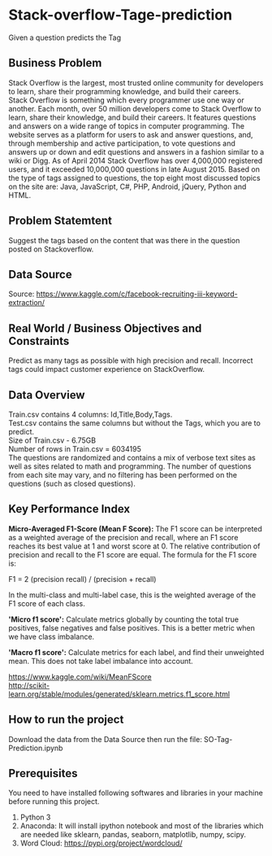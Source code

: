 # Stack-overflow-Tage-prediction
Given a question predicts the Tag 


## Business Problem
Stack Overflow is the largest, most trusted online community for developers to learn, share their programming knowledge, and build their careers.<br>
Stack Overflow is something which every programmer use one way or another. Each month, over 50 million developers come to Stack Overflow to learn, share their knowledge, and build their careers. It features questions and answers on a wide range of topics in computer programming. The website serves as a platform for users to ask and answer questions, and, through membership and active participation, to vote questions and answers up or down and edit questions and answers in a fashion similar to a wiki or Digg. As of April 2014 Stack Overflow has over 4,000,000 registered users, and it exceeded 10,000,000 questions in late August 2015. Based on the type of tags assigned to questions, the top eight most discussed topics on the site are: Java, JavaScript, C#, PHP, Android, jQuery, Python and HTML.

## Problem Statemtent
Suggest the tags based on the content that was there in the question posted on Stackoverflow.

## Data Source
Source: https://www.kaggle.com/c/facebook-recruiting-iii-keyword-extraction/

## Real World / Business Objectives and Constraints
Predict as many tags as possible with high precision and recall.
Incorrect tags could impact customer experience on StackOverflow.

## Data Overview
Train.csv contains 4 columns: Id,Title,Body,Tags.<br>
Test.csv contains the same columns but without the Tags, which you are to predict.<br>
Size of Train.csv - 6.75GB<br>
Number of rows in Train.csv = 6034195<br>
The questions are randomized and contains a mix of verbose text sites as well as sites related to math and programming. The number of questions from each site may vary, and no filtering has been performed on the questions (such as closed questions).

## Key Performance Index
__Micro-Averaged F1-Score (Mean F Score):__ The F1 score can be interpreted as a weighted average of the precision and recall, where an F1 score reaches its best value at 1 and worst score at 0. The relative contribution of precision and recall to the F1 score are equal. The formula for the F1 score is:<br>

F1 = 2 (precision recall) / (precision + recall)<br>

In the multi-class and multi-label case, this is the weighted average of the F1 score of each class. <br>

__'Micro f1 score':__
Calculate metrics globally by counting the total true positives, false negatives and false positives. This is a better metric when we have class imbalance.<br>

__'Macro f1 score':__ 
Calculate metrics for each label, and find their unweighted mean. This does not take label imbalance into account.<br>

https://www.kaggle.com/wiki/MeanFScore<br>
http://scikit-learn.org/stable/modules/generated/sklearn.metrics.f1_score.html

## How to run the project
Download the data from the Data Source then run the file: SO-Tag-Prediction.ipynb

## Prerequisites
You need to have installed following softwares and libraries in your machine before running this project.

1. Python 3
2. Anaconda: It will install ipython notebook and most of the libraries which are needed like sklearn, pandas, seaborn, matplotlib, numpy, scipy.
3. Word Cloud: https://pypi.org/project/wordcloud/
